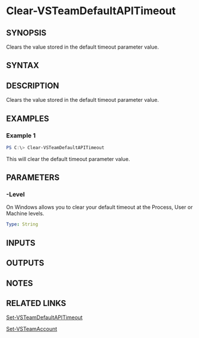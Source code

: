 


# Clear-VSTeamDefaultAPITimeout

## SYNOPSIS

Clears the value stored in the default timeout parameter value.

## SYNTAX

## DESCRIPTION

Clears the value stored in the default timeout parameter value.

## EXAMPLES

### Example 1

```PowerShell
PS C:\> Clear-VSTeamDefaultAPITimeout
```

This will clear the default timeout parameter value.

## PARAMETERS

### -Level

On Windows allows you to clear your default timeout at the Process, User or Machine levels.

```yaml
Type: String
```

## INPUTS

## OUTPUTS

## NOTES

## RELATED LINKS

[Set-VSTeamDefaultAPITimeout](Set-VSTeamDefaultAPITimeout.md)

[Set-VSTeamAccount](Set-VSTeamAccount.md)

